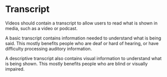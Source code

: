 # Transcript

Videos should contain a transcript to allow users to read what is shown in media, such as a video or podcast.

A basic transcript contains information needed to understand what is being said. This mostly benefits people who are deaf or hard of hearing, or have difficulty processing auditory information.

A descriptive transcript also contains visual information to understand what is being shown. This mostly benefits people who are blind or visually impaired.
